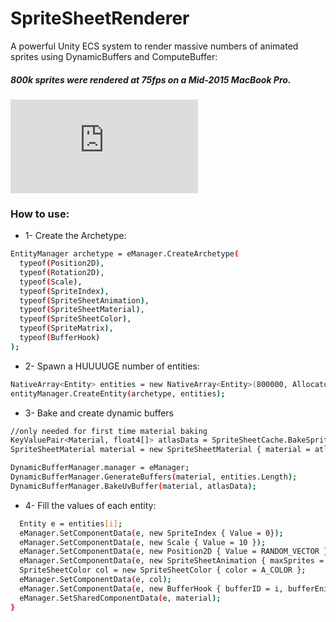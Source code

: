 # SpriteSheetRenderer
A powerful Unity ECS system to render massive numbers of animated sprites using DynamicBuffers and ComputeBuffer:
##### 800k sprites were rendered at 75fps on a Mid-2015 MacBook Pro.
![N|Solid](https://forum.unity.com/proxy.php?image=https%3A%2F%2Fimgur.com%2F9hKKxst.png&hash=0be52246a477619ac78271704a0597f6)
### How to use:
* 1- Create the Archetype:

```sh
EntityManager archetype = eManager.CreateArchetype(
  typeof(Position2D),
  typeof(Rotation2D),
  typeof(Scale),
  typeof(SpriteIndex),
  typeof(SpriteSheetAnimation),
  typeof(SpriteSheetMaterial),
  typeof(SpriteSheetColor),
  typeof(SpriteMatrix),
  typeof(BufferHook)
);
```

* 2- Spawn a HUUUUGE number of entities:

```sh
NativeArray<Entity> entities = new NativeArray<Entity>(800000, Allocator.Temp);
entityManager.CreateEntity(archetype, entities);
```
* 3- Bake and create dynamic buffers

```sh
//only needed for first time material baking
KeyValuePair<Material, float4[]> atlasData = SpriteSheetCache.BakeSprites(sprites, "emoji");
SpriteSheetMaterial material = new SpriteSheetMaterial { material = atlasData.Key };

DynamicBufferManager.manager = eManager;
DynamicBufferManager.GenerateBuffers(material, entities.Length);
DynamicBufferManager.BakeUvBuffer(material, atlasData);
```

* 4- Fill the values of each entity:

```sh for(int i = 0; i < entities.Length; i++) {
  Entity e = entities[i];
  eManager.SetComponentData(e, new SpriteIndex { Value = 0});
  eManager.SetComponentData(e, new Scale { Value = 10 });
  eManager.SetComponentData(e, new Position2D { Value = RANDOM_VECTOR });
  eManager.SetComponentData(e, new SpriteSheetAnimation { maxSprites = MAX_SPRITES, play = true, repetition = SpriteSheetAnimation.RepetitionType.Loop, samples = 10 });
  SpriteSheetColor col = new SpriteSheetColor { color = A_COLOR };
  eManager.SetComponentData(e, col);
  eManager.SetComponentData(e, new BufferHook { bufferID = i, bufferEnityID = DynamicBufferManager.GetEntityBufferID(material) });
  eManager.SetSharedComponentData(e, material);
}
```
